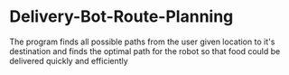 # Delivery-Bot-Route-Planning
The program finds all possible paths from the user given location to it's destination and finds the optimal path for the robot so that food could be delivered quickly and efficiently
